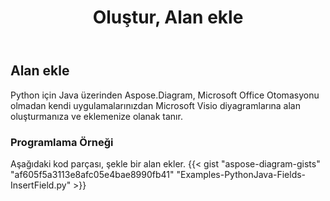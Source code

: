 ﻿---
title: Oluştur, Alan ekle
type: docs
weight: 10
url: /tr/python-java/create-insert-fields/
description: Java Diagram API kullanarak alanlar nasıl oluşturulur, eklenir.
---
## **Alan ekle**
 Python için Java üzerinden Aspose.Diagram, Microsoft Office Otomasyonu olmadan kendi uygulamalarınızdan Microsoft Visio diyagramlarına alan oluşturmanıza ve eklemenize olanak tanır.

### **Programlama Örneği**
Aşağıdaki kod parçası, şekle bir alan ekler.
{{< gist "aspose-diagram-gists" "af605f5a3113e8afc05e4bae8990fb41" "Examples-PythonJava-Fields-InsertField.py" >}}


